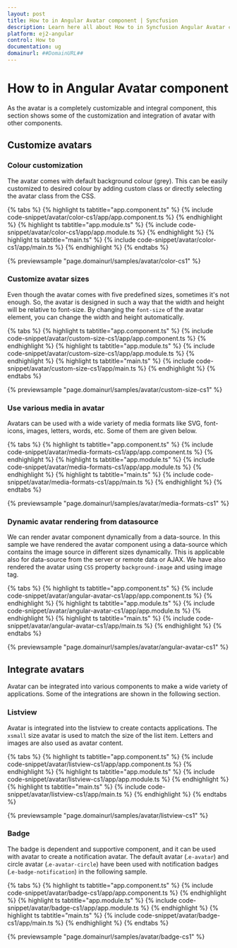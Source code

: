 ```yaml
---
layout: post
title: How to in Angular Avatar component | Syncfusion
description: Learn here all about How to in Syncfusion Angular Avatar component of Syncfusion Essential JS 2 and more.
platform: ej2-angular
control: How to 
documentation: ug
domainurl: ##DomainURL##
---
```


# How to in Angular Avatar component

As the avatar is a completely customizable and integral component, this section shows some of the
customization and integration of avatar with other components.

## Customize avatars

### Colour customization

The avatar comes with default background colour (grey). This can be easily customized to desired colour
by adding custom class or directly selecting the avatar class from the CSS.

{% tabs %}
{% highlight ts tabtitle="app.component.ts" %}
{% include code-snippet/avatar/color-cs1/app/app.component.ts %}
{% endhighlight %}
{% highlight ts tabtitle="app.module.ts" %}
{% include code-snippet/avatar/color-cs1/app/app.module.ts %}
{% endhighlight %}
{% highlight ts tabtitle="main.ts" %}
{% include code-snippet/avatar/color-cs1/app/main.ts %}
{% endhighlight %}
{% endtabs %}
  
{% previewsample "page.domainurl/samples/avatar/color-cs1" %}

### Customize avatar sizes

Even though the avatar comes with five predefined sizes, sometimes it's not enough. So, the avatar is
designed in such a way that the width and height will be relative to font-size. By changing the
`font-size` of the avatar element, you can change the width and height automatically.

{% tabs %}
{% highlight ts tabtitle="app.component.ts" %}
{% include code-snippet/avatar/custom-size-cs1/app/app.component.ts %}
{% endhighlight %}
{% highlight ts tabtitle="app.module.ts" %}
{% include code-snippet/avatar/custom-size-cs1/app/app.module.ts %}
{% endhighlight %}
{% highlight ts tabtitle="main.ts" %}
{% include code-snippet/avatar/custom-size-cs1/app/main.ts %}
{% endhighlight %}
{% endtabs %}
  
{% previewsample "page.domainurl/samples/avatar/custom-size-cs1" %}

### Use various media in avatar

Avatars can be used with a wide variety of media formats like SVG, font-icons, images, letters, words,
etc. Some of them are given below.

{% tabs %}
{% highlight ts tabtitle="app.component.ts" %}
{% include code-snippet/avatar/media-formats-cs1/app/app.component.ts %}
{% endhighlight %}
{% highlight ts tabtitle="app.module.ts" %}
{% include code-snippet/avatar/media-formats-cs1/app/app.module.ts %}
{% endhighlight %}
{% highlight ts tabtitle="main.ts" %}
{% include code-snippet/avatar/media-formats-cs1/app/main.ts %}
{% endhighlight %}
{% endtabs %}
  
{% previewsample "page.domainurl/samples/avatar/media-formats-cs1" %}

### Dynamic avatar rendering from datasource

We can render avatar component dynamically from a data-source. In this sample we have rendered the avatar component
using a data-source which contains the image source in different sizes dynamically. This is applicable also for
data-source from the server or remote data or AJAX. We have also rendered the avatar using `CSS` property
`background-image` and using image tag.

{% tabs %}
{% highlight ts tabtitle="app.component.ts" %}
{% include code-snippet/avatar/angular-avatar-cs1/app/app.component.ts %}
{% endhighlight %}
{% highlight ts tabtitle="app.module.ts" %}
{% include code-snippet/avatar/angular-avatar-cs1/app/app.module.ts %}
{% endhighlight %}
{% highlight ts tabtitle="main.ts" %}
{% include code-snippet/avatar/angular-avatar-cs1/app/main.ts %}
{% endhighlight %}
{% endtabs %}
  
{% previewsample "page.domainurl/samples/avatar/angular-avatar-cs1" %}

## Integrate avatars

Avatar can be integrated into various components to make a wide variety of applications. Some of the
integrations are shown in the following section.

### Listview

Avatar is integrated into the listview to create contacts applications. The `xsmall` size avatar is
used to match the size of the list item. Letters and images are also used as avatar content.

{% tabs %}
{% highlight ts tabtitle="app.component.ts" %}
{% include code-snippet/avatar/listview-cs1/app/app.component.ts %}
{% endhighlight %}
{% highlight ts tabtitle="app.module.ts" %}
{% include code-snippet/avatar/listview-cs1/app/app.module.ts %}
{% endhighlight %}
{% highlight ts tabtitle="main.ts" %}
{% include code-snippet/avatar/listview-cs1/app/main.ts %}
{% endhighlight %}
{% endtabs %}
  
{% previewsample "page.domainurl/samples/avatar/listview-cs1" %}

### Badge

The badge is dependent and supportive component, and it can be used with avatar to create a notification avatar.
The default avatar (.`e-avatar`) and circle avatar (.`e-avatar-circle`) have been used with notification
badges (.`e-badge-notification`) in the following sample.

{% tabs %}
{% highlight ts tabtitle="app.component.ts" %}
{% include code-snippet/avatar/badge-cs1/app/app.component.ts %}
{% endhighlight %}
{% highlight ts tabtitle="app.module.ts" %}
{% include code-snippet/avatar/badge-cs1/app/app.module.ts %}
{% endhighlight %}
{% highlight ts tabtitle="main.ts" %}
{% include code-snippet/avatar/badge-cs1/app/main.ts %}
{% endhighlight %}
{% endtabs %}
  
{% previewsample "page.domainurl/samples/avatar/badge-cs1" %}
